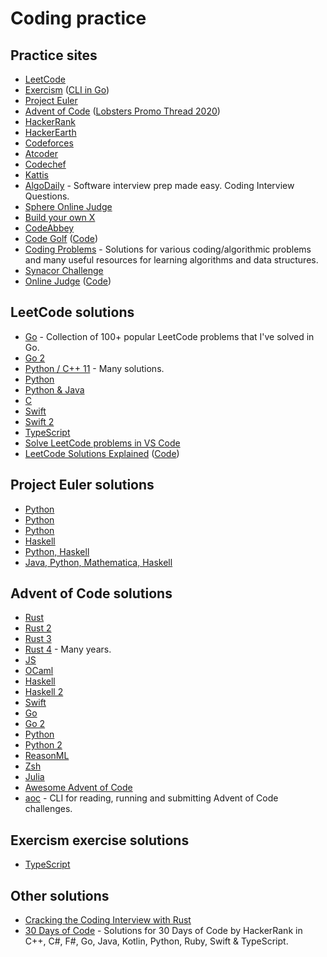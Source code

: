 # Coding practice

## Practice sites

- [LeetCode](https://leetcode.com)
- [Exercism](http://exercism.io/) ([CLI in Go](https://github.com/exercism/cli))
- [Project Euler](https://projecteuler.net/archives)
- [Advent of Code](https://adventofcode.com/) ([Lobsters Promo Thread 2020](https://lobste.rs/s/3uxtgb/advent_code_2020_promotion_thread))
- [HackerRank](https://www.hackerrank.com/)
- [HackerEarth](https://www.hackerearth.com/)
- [Codeforces](http://codeforces.com/)
- [Atcoder](https://atcoder.jp/)
- [Codechef](https://www.codechef.com/)
- [Kattis](https://open.kattis.com/)
- [AlgoDaily](https://algodaily.com/) - Software interview prep made easy. Coding Interview Questions.
- [Sphere Online Judge](http://www.spoj.com/)
- [Build your own X](https://github.com/danistefanovic/build-your-own-x)
- [CodeAbbey](https://www.codeabbey.com/)
- [Code Golf](https://code-golf.io/) ([Code](https://github.com/code-golf/code-golf))
- [Coding Problems](https://github.com/MTrajK/coding-problems) - Solutions for various coding/algorithmic problems and many useful resources for learning algorithms and data structures.
- [Synacor Challenge](https://challenge.synacor.com/)
- [Online Judge](https://onlinejudge.org/) ([Code](https://github.com/TheOnlineJudge/ojudge))

## LeetCode solutions

- [Go](https://github.com/austingebauer/go-leetcode) - Collection of 100+ popular LeetCode problems that I've solved in Go.
- [Go 2](https://github.com/halfrost/LeetCode-Go)
- [Python / C++ 11](https://github.com/kamyu104/LeetCode) - Many solutions.
- [Python](https://github.com/davidnsun/leetcode-py)
- [Python & Java](https://github.com/qiyuangong/leetcode)
- [C](https://github.com/begeekmyfriend/leetCode)
- [Swift](https://github.com/soapyigu/LeetCode-Swift)
- [Swift 2](https://github.com/rudrankriyam/LeetCode-in-Swift)
- [TypeScript](https://github.com/enricopolanski/leetcode)
- [Solve LeetCode problems in VS Code](https://github.com/LeetCode-OpenSource/vscode-leetcode)
- [LeetCode Solutions Explained](https://beizhedenglong.github.io/leetcode-solutions/docs/two-sum) ([Code](https://github.com/beizhedenglong/leetcode-site-generator))

## Project Euler solutions

- [Python](https://github.com/datamine/project-euler)
- [Python](https://github.com/davidnsun/project-euler-py)
- [Python](https://johnloeber.com/docs/projecteuler.html)
- [Haskell](https://github.com/yfeldblum/haskell-euler)
- [Python, Haskell](https://github.com/zacharydenton/euler)
- [Java, Python, Mathematica, Haskell](https://github.com/nayuki/Project-Euler-solutions)

## Advent of Code solutions

- [Rust](https://github.com/kitten/advent-of-code-2019)
- [Rust 2](https://github.com/m-rutter/advent-of-code)
- [Rust 3](https://github.com/mitsuhiko/aoc19)
- [Rust 4](https://github.com/mkeeter/advent-of-code) - Many years.
- [JS](https://github.com/vtambourine/adventofcode)
- [OCaml](https://github.com/narimiran/AdventOfCode2019)
- [Haskell](https://github.com/merijn/AdventOfCode2019)
- [Haskell 2](https://github.com/dustin/aoc2019)
- [Swift](https://github.com/evilmint/AdventOfCode)
- [Go](https://github.com/neutralinsomniac/advent2019)
- [Go 2](https://github.com/vtambourine/leetcode-go)
- [Python](https://github.com/benediktwerner/AdventOfCode)
- [Python 2](https://github.com/andreypopp/aoc2019)
- [ReasonML](https://github.com/believer/advent-of-code)
- [Zsh](https://github.com/romkatv/advent-of-code-2019/blob/master/README.md)
- [Julia](https://github.com/tsoding/aoc-2020)
- [Awesome Advent of Code](https://github.com/Bogdanp/awesome-advent-of-code)
- [aoc](https://github.com/jakzo/aoc) - CLI for reading, running and submitting Advent of Code challenges.

## Exercism exercise solutions

- [TypeScript](https://github.com/exercism/typescript)

## Other solutions

- [Cracking the Coding Interview with Rust](https://github.com/brndnmtthws/cracking-the-coding-interview-rust)
- [30 Days of Code](https://github.com/xeoneux/30-Days-of-Code) - Solutions for 30 Days of Code by HackerRank in C++, C#, F#, Go, Java, Kotlin, Python, Ruby, Swift & TypeScript.
